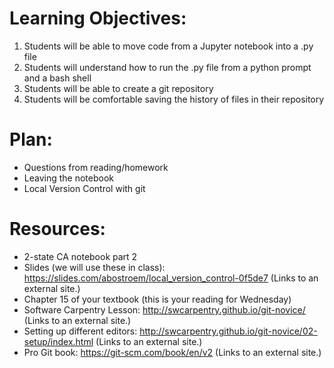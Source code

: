 # Learning Objectives:
1. Students will be able to move code from a Jupyter notebook into a .py file
2. Students will understand how to run the .py file from a python prompt and a bash shell
3. Students will be able to create a git repository
4. Students will be comfortable saving the history of files in their repository

# Plan:
* Questions from reading/homework
* Leaving the notebook
* Local Version Control with git

# Resources:
* 2-state CA notebook part 2
* Slides (we will use these in class): https://slides.com/abostroem/local_version_control-0f5de7 (Links to an external site.)
* Chapter 15 of your textbook (this is your reading for Wednesday)
* Software Carpentry Lesson: http://swcarpentry.github.io/git-novice/ (Links to an external site.)
* Setting up different editors: http://swcarpentry.github.io/git-novice/02-setup/index.html (Links to an external site.)
* Pro Git book: https://git-scm.com/book/en/v2 (Links to an external site.)
